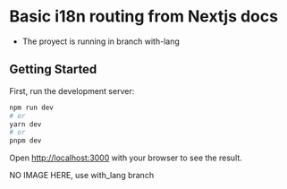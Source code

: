 # Basic i18n routing from Nextjs docs

- The proyect is running in branch with-lang

## Getting Started

First, run the development server:

```bash
npm run dev
# or
yarn dev
# or
pnpm dev
```

Open [http://localhost:3000](http://localhost:3000) with your browser to see the result.

NO IMAGE HERE, use with_lang branch

